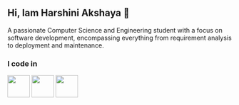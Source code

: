 ## Hi, Iam Harshini Akshaya 👋

A passionate Computer Science and Engineering student with a focus on software development, encompassing everything from requirement analysis to deployment and maintenance.

### I code in
<img height="50" width="50" src="https://img.icons8.com/?size=100&id=13679&format=png&color=000000"/>
<img height="50" width="50" src="https://img.icons8.com/?size=100&id=40670&format=png&color=000000"/>
<img height="50" width="50" src="https://img.icons8.com/?size=100&id=13441&format=png&color=000000"/>



